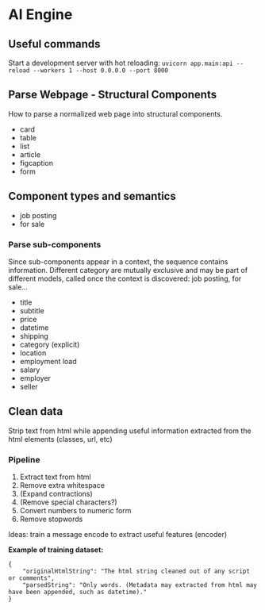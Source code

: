 # AI Engine

## Useful commands
Start a development server with hot reloading:
`uvicorn app.main:api --reload --workers 1 --host 0.0.0.0 --port 8000`

## Parse Webpage - Structural Components
How to parse a normalized web page into structural components.
* card
* table
* list
* article
* figcaption
* form

## Component types and semantics
* job posting
* for sale

### Parse sub-components
Since sub-components appear in a context, the sequence contains information.
Different category are mutually exclusive and may be part of different models, called once the context is discovered: job posting, for sale...
* title
* subtitle
* price
* datetime
* shipping
* category (explicit)
* location
* employment load
* salary
* employer
* seller

## Clean data
Strip text from html while appending useful information extracted from the html elements (classes, url, etc)

### Pipeline
1. Extract text from html
2. Remove extra whitespace
3. (Expand contractions)
4. (Remove special characters?)
5. Convert numbers to numeric form
6. Remove stopwords

Ideas: train a message encode to extract useful features (encoder)

**Example of training dataset:**
```
{
    "originalHtmlString": "The html string cleaned out of any script or comments",
    "parsedString": "Only words. (Metadata may extracted from html may have been appended, such as datetime)."
}
```